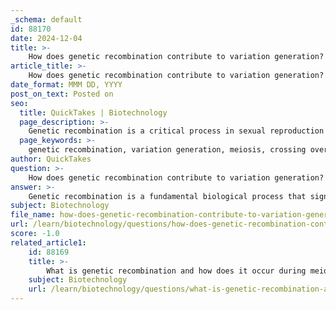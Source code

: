 ```yaml
---
_schema: default
id: 88170
date: 2024-12-04
title: >-
    How does genetic recombination contribute to variation generation?
article_title: >-
    How does genetic recombination contribute to variation generation?
date_format: MMM DD, YYYY
post_on_text: Posted on
seo:
  title: QuickTakes | Biotechnology
  page_description: >-
    Genetic recombination is a critical process in sexual reproduction that generates genetic variation through crossing over, independent assortment, and random fertilization, enhancing diversity and adaptability in populations.
  page_keywords: >-
    genetic recombination, variation generation, meiosis, crossing over, homologous chromosomes, genetic diversity, independent assortment, random fertilization, alleles, diploid organisms, evolution, adaptability, natural selection, gene pool
author: QuickTakes
question: >-
    How does genetic recombination contribute to variation generation?
answer: >-
    Genetic recombination is a fundamental biological process that significantly contributes to genetic variation in sexually reproducing organisms. It occurs primarily during meiosis, where homologous chromosomes exchange genetic material through a process known as crossing over. This exchange results in the formation of recombinant chromosomes, which carry new combinations of alleles.\n\nThe mechanisms of genetic recombination include:\n\n1. **Crossing Over**: During the pachytene stage of meiosis I, non-sister chromatids of homologous chromosomes align closely and exchange segments of DNA. This process creates new combinations of alleles that were not present in either parent, thereby increasing genetic diversity.\n\n2. **Independent Assortment**: During metaphase I of meiosis, the random alignment of homologous chromosome pairs leads to independent assortment. This means that the distribution of maternal and paternal chromosomes into gametes is random, resulting in a multitude of possible genetic combinations. For a diploid organism, there are $2^n$ different combinations of chromosomes that can be produced, where $n$ is the number of chromosome pairs.\n\n3. **Random Fertilization**: The combination of gametes from two parents further enhances genetic variation. Each gamete carries a unique set of alleles due to recombination and independent assortment, and when fertilization occurs, the resulting offspring inherit a novel combination of genes.\n\nOverall, genetic recombination is crucial for the evolution and adaptability of species. It generates a diverse gene pool, which is essential for natural selection and the survival of populations in changing environments. The ability to shuffle alleles and create new genetic combinations allows organisms to adapt to new challenges, such as diseases or environmental changes, thereby enhancing their chances of survival and reproduction.
subject: Biotechnology
file_name: how-does-genetic-recombination-contribute-to-variation-generation.md
url: /learn/biotechnology/questions/how-does-genetic-recombination-contribute-to-variation-generation
score: -1.0
related_article1:
    id: 88169
    title: >-
        What is genetic recombination and how does it occur during meiosis?
    subject: Biotechnology
    url: /learn/biotechnology/questions/what-is-genetic-recombination-and-how-does-it-occur-during-meiosis
---
```


&nbsp;